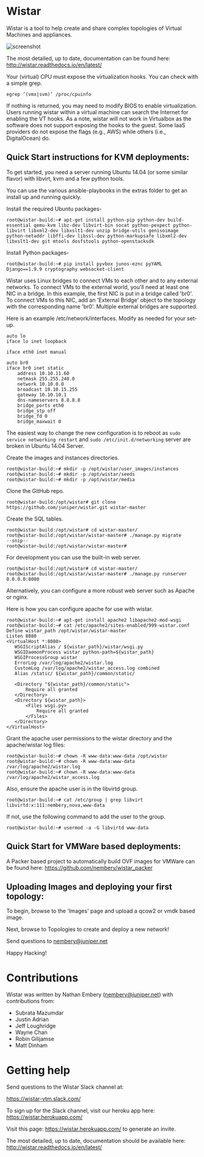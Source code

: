 Wistar
======

Wistar is a tool to help create and share complex topologies of Virtual Machines and appliances.

![screenshot](docs/screenshots/screenshot.png "Wistar uses drag and drop to create topologies of networks")


The most detailed, up to date, documentation can be found here:
http://wistar.readthedocs.io/en/latest/

Your (virtual) CPU must expose the virtualization hooks. You can check with a simple grep.

`egrep ‘(vmx|svm)’ /proc/cpuinfo`

If nothing is returned, you may need to modify BIOS to enable virtualization. Users running wistar within a virtual machine can search the Internet for enabling the VT hooks. As a note, wistar will not work in Virtualbox as the software does not support exposing the hooks to the guest. Some IaaS providers do not expose the flags (e.g., AWS) while others (i.e., DigitalOcean) do. 
  
Quick Start instructions for KVM deployments:
-----

To get started, you need a server running Ubuntu 14.04 (or some similar flavor) with libvirt, kvm and a few python tools.

You can use the various ansible-playbooks in the extras folder to get an install up and running quickly.

Install the required Ubuntu packages-
```
root@wistar-build:~# apt-get install python-pip python-dev build-essential qemu-kvm libz-dev libvirt-bin socat python-pexpect python-libvirt libxml2-dev libxslt1-dev unzip bridge-utils genisoimage python-netaddr libffi-dev libssl-dev python-markupsafe libxml2-dev libxslt1-dev git mtools dosfstools python-openstacksdk
```

Install Python packages-
```
root@wistar-build:~# pip install pyvbox junos-eznc pyYAML Django==1.9.9 cryptography websocket-client
```


Wistar uses Linux bridges to connect VMs to each other and to any external networks. To connect VMs to the external world, you'll need at least one NIC in a bridge. In this example, the first NIC is put in a bridge called 'br0'. To connect VMs to this NIC, add an 'External Bridge' object to the topology with the corresponding name 'br0'. Multiple external bridges are supported.

Here is an example /etc/network/interfaces. Modify as needed for your set-up.
```
auto lo
iface lo inet loopback

iface eth0 inet manual

auto br0
iface br0 inet static
	address 10.10.11.60
	netmask 255.255.240.0
	network 10.10.0.0
	broadcast 10.10.15.255
	gateway 10.10.10.1
	dns-nameservers 8.8.8.8
	bridge_ports eth0
	bridge_stp off
	bridge_fd 0
	bridge_maxwait 0
```

The easiest way to change the new configuration is to reboot as `sudo service networking restart` and `sudo /etc/init.d/networking` server are broken in Ubuntu 14.04 Server.

Create the images and instances directories.
```
root@wistar-build:~# mkdir -p /opt/wistar/user_images/instances
root@wistar-build:~# mkdir -p /opt/wistar/seeds
root@wistar-build:~# mkdir -p /opt/wistar/media
```

Clone the GitHub repo.

```      
root@wistar-build:/opt/wistar# git clone https://github.com/juniper/wistar.git wistar-master
```

Create the SQL tables.

```
root@wistar-build:/opt/wistar# cd wistar-master/
root@wistar-build:/opt/wistar/wistar-master# ./manage.py migrate
--snip--
root@wistar-build:/opt/wistar/wistar-master#
```

For development you can use the built-in web server.
```
root@wistar-build:/opt/wistar# cd wistar-master/
root@wistar-build:/opt/wistar/wistar-master# ./manage.py runserver 0.0.0.0:8080
```
Alternatively, you can configure a more robust web server such as Apache or nginx.

Here is how you can configure apache for use with wistar.
 ```
root@wistar-build:~# apt-get install apache2 libapache2-mod-wsgi
root@wistar-build:~# cat /etc/apache2/sites-enabled/999-wistar.conf
Define wistar_path /opt/wistar/wistar-master
Listen 8080
<VirtualHost *:8080>
	WSGIScriptAlias / ${wistar_path}/wistar/wsgi.py
	WSGIDaemonProcess wistar python-path=${wistar_path}
	WSGIProcessGroup wistar
	ErrorLog /var/log/apache2/wistar.log
	CustomLog /var/log/apache2/wistar_access.log combined
	Alias /static/ ${wistar_path}/common/static/

	<Directory "${wistar_path}/common/static">
		Require all granted
	</Directory>
	<Directory ${wistar_path}>
		<Files wsgi.py>
			Require all granted
		</Files>
	</Directory>
</VirtualHost>
```

Grant the apache user permissions to the wistar directory and the apache/wistar log files:
```
root@wistar-build:~# chown -R www-data:www-data /opt/wistar
root@wistar-build:~# chown -R www-data:www-data /var/log/apache2/wistar.log
root@wistar-build:~# chown -R www-data:www-data /var/log/apache2/wistar_access.log
```

Also, ensure the apache user is in the libvirtd group.
```
root@wistar-build:~# cat /etc/group | grep libvirt
libvirtd:x:111:nembery,nova,www-data
```
If not, use the following command to add the user to the group.
```
root@wistar-build:~# usermod -a -G libvirtd www-data
```


Quick Start for VMWare based deployments:
-----
A Packer based project to automatically build OVF images for VMWare
can be found here: https://github.com/nembery/wistar_packer


Uploading Images and deploying your first topology:
-----

To begin, browse to the 'Images' page and upload a qcow2 or vmdk based image.

Next, browse to Topologies to create and deploy a new network!

Send questions to nembery@juniper.net

Happy Hacking!

# Contributions
Wistar was written by Nathan Embery (nembery@juniper.net) with contributions from:
- Subrata Mazumdar
- Justin Adrian
- Jeff Loughridge
- Wayne Chan
- Robin Gilijamse 
- Matt Dinham

# Getting help
Send questions to the Wistar Slack channel at:

https://wistar-vtm.slack.com/

To sign up for the Slack channel, visit our heroku app here:
https://wistar.herokuapp.com/

Visit this page: https://wistar.herokuapp.com/ to generate an invite.

The most detailed, up to date, documentation should be available here:
http://wistar.readthedocs.io/en/latest/




